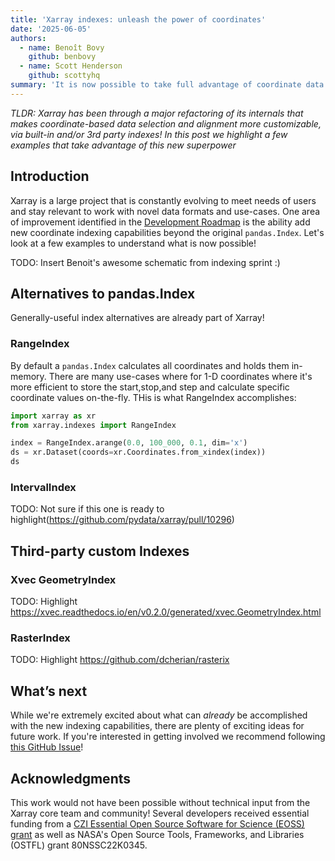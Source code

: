 ```yaml
---
title: 'Xarray indexes: unleash the power of coordinates'
date: '2025-06-05'
authors:
  - name: Benoît Bovy
    github: benbovy
  - name: Scott Henderson
    github: scottyhq
summary: 'It is now possible to take full advantage of coordinate data via Xarray explicit and flexible indexes'
---
```


_TLDR: Xarray has been through a major refactoring of its internals that makes coordinate-based data selection and alignment more customizable, via built-in and/or 3rd party indexes! In this post we highlight a few examples that take advantage of this new superpower_

## Introduction

Xarray is a large project that is constantly evolving to meet needs of users and stay relevant to work with novel data formats and use-cases. One area of improvement identified in the [Development Roadmap](https://docs.xarray.dev/en/stable/roadmap.html#flexible-indexes) is the ability add new coordinate indexing capabilities beyond the original `pandas.Index`. Let's look at a few examples to understand what is now possible!

TODO: Insert Benoit's awesome schematic from indexing sprint :)

## Alternatives to pandas.Index

Generally-useful index alternatives are already part of Xarray!

### RangeIndex

By default a `pandas.Index` calculates all coordinates and holds them in-memory. There are many use-cases where for 1-D coordinates where it's more efficient to store the start,stop,and step and calculate specific coordinate values on-the-fly. THis is what RangeIndex accomplishes:

```python
import xarray as xr
from xarray.indexes import RangeIndex

index = RangeIndex.arange(0.0, 100_000, 0.1, dim='x')
ds = xr.Dataset(coords=xr.Coordinates.from_xindex(index))
ds
```

<RawHTML filePath='/posts/flexible-indexes/rangeindex-repr.html' />


### IntervalIndex

TODO: Not sure if this one is ready to highlight(https://github.com/pydata/xarray/pull/10296)


## Third-party custom Indexes


### Xvec GeometryIndex

TODO: Highlight https://xvec.readthedocs.io/en/v0.2.0/generated/xvec.GeometryIndex.html

### RasterIndex

TODO: Highlight https://github.com/dcherian/rasterix

## What’s next

 While we're extremely excited about what can *already* be accomplished with the new indexing capabilities, there are plenty of exciting ideas for future work. If you're interested in getting involved we recommend following [this GitHub Issue](https://github.com/pydata/xarray/issues/6293)!

## Acknowledgments

This work would not have been possible without technical input from the Xarray core team and community!
Several developers received essential funding from a [CZI Essential Open Source Software for Science (EOSS) grant](https://xarray.dev/blog/czi-eoss-grant-conclusion) as well as NASA's Open Source Tools, Frameworks, and Libraries (OSTFL) grant 80NSSC22K0345.
